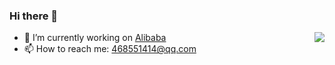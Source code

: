 ### Hi there 👋

<img src="https://github-readme-stats.vercel.app/api?username=ting0130&show_icons=true&theme=vue&count_private=true&cache_seconds=1800" align="right" />

- 🔭 I’m currently working on [Alibaba]([https://github.com/DTStack](https://github.com/alibaba))
- 📫 How to reach me: 468551414@qq.com

<!--
**dailingx/dailingx** is a ✨ _special_ ✨ repository because its `README.md` (this file) appears on your GitHub profile.

Here are some ideas to get you started:

- 🔭 I’m currently working on ...
- 🌱 I’m currently learning ...
- 👯 I’m looking to collaborate on ...
- 🤔 I’m looking for help with ...
- 💬 Ask me about ...
- 📫 How to reach me: ...
- 😄 Pronouns: ...
- ⚡ Fun fact: ...
-->
